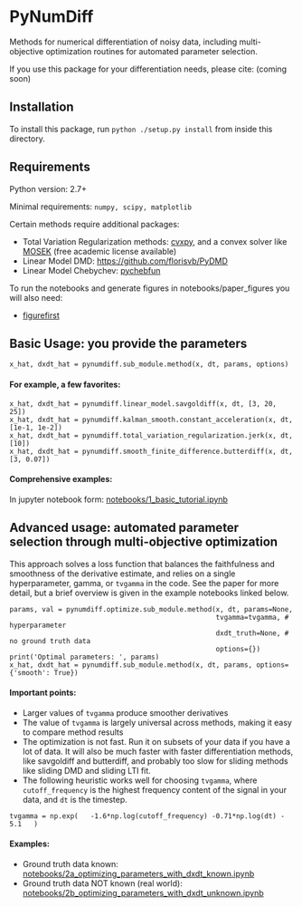 # PyNumDiff
Methods for numerical differentiation of noisy data, including multi-objective optimization routines for automated parameter selection. 

If you use this package for your differentiation needs, please cite: (coming soon)

## Installation
To install this package, run `python ./setup.py install` from inside this directory.

## Requirements
Python version: 2.7+

Minimal requirements: `numpy, scipy, matplotlib`

Certain methods require additional packages:
* Total Variation Regularization methods: [cvxpy](http://www.cvxpy.org/install/index.html), and a convex solver like [MOSEK](https://www.mosek.com/products/academic-licenses/) (free academic license available)
* Linear Model DMD: https://github.com/florisvb/PyDMD
* Linear Model Chebychev: [pychebfun](https://github.com/pychebfun/pychebfun/)

To run the notebooks and generate figures in notebooks/paper_figures you will also need:
* [figurefirst](https://github.com/FlyRanch/figurefirst)

## Basic Usage: you provide the parameters
`x_hat, dxdt_hat = pynumdiff.sub_module.method(x, dt, params, options)` 

#### For example, a few favorites:
    x_hat, dxdt_hat = pynumdiff.linear_model.savgoldiff(x, dt, [3, 20, 25])
    x_hat, dxdt_hat = pynumdiff.kalman_smooth.constant_acceleration(x, dt, [1e-1, 1e-2])
    x_hat, dxdt_hat = pynumdiff.total_variation_regularization.jerk(x, dt, [10])
    x_hat, dxdt_hat = pynumdiff.smooth_finite_difference.butterdiff(x, dt, [3, 0.07])

#### Comprehensive examples:
In jupyter notebook form: [notebooks/1_basic_tutorial.ipynb](https://github.com/florisvb/PyNumDiff/blob/master/notebooks/1_basic_tutorial.ipynb)


## Advanced usage: automated parameter selection through multi-objective optimization
This approach solves a loss function that balances the faithfulness and smoothness of the derivative estimate, and relies on a single hyperparameter, gamma, or `tvgamma` in the code. See the paper for more detail, but a brief overview is given in the example notebooks linked below.

    params, val = pynumdiff.optimize.sub_module.method(x, dt, params=None, 
                                                       tvgamma=tvgamma, # hyperparameter
                                                       dxdt_truth=None, # no ground truth data
                                                       options={})
    print('Optimal parameters: ', params)
    x_hat, dxdt_hat = pynumdiff.sub_module.method(x, dt, params, options={'smooth': True})

#### Important points:
* Larger values of `tvgamma` produce smoother derivatives
* The value of `tvgamma` is largely universal across methods, making it easy to compare method results
* The optimization is not fast. Run it on subsets of your data if you have a lot of data. It will also be much faster with faster differentiation methods, like savgoldiff and butterdiff, and probably too slow for sliding methods like sliding DMD and sliding LTI fit. 
* The following heuristic works well for choosing `tvgamma`, where `cutoff_frequency` is the highest frequency content of the signal in your data, and `dt` is the timestep. 

`tvgamma = np.exp(   -1.6*np.log(cutoff_frequency) -0.71*np.log(dt) - 5.1   )`


#### Examples:
* Ground truth data known:  [notebooks/2a_optimizing_parameters_with_dxdt_known.ipynb](https://github.com/florisvb/PyNumDiff/blob/master/notebooks/2a_optimizing_parameters_with_dxdt_known.ipynb)
* Ground truth data NOT known (real world):  [notebooks/2b_optimizing_parameters_with_dxdt_unknown.ipynb](https://github.com/florisvb/PyNumDiff/blob/master/notebooks/2b_optimizing_parameters_with_dxdt_unknown.ipynb)

